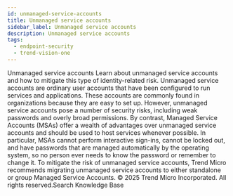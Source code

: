 ```yaml
---
id: unmanaged-service-accounts
title: Unmanaged service accounts
sidebar_label: Unmanaged service accounts
description: Unmanaged service accounts
tags:
  - endpoint-security
  - trend-vision-one
---
```


 Unmanaged service accounts Learn about unmanaged service accounts and how to mitigate this type of identity-related risk. Unmanaged service accounts are ordinary user accounts that have been configured to run services and applications. These accounts are commonly found in organizations because they are easy to set up. However, unmanaged service accounts pose a number of security risks, including weak passwords and overly broad permissions. By contrast, Managed Service Accounts (MSAs) offer a wealth of advantages over unmanaged service accounts and should be used to host services whenever possible. In particular, MSAs cannot perform interactive sign-ins, cannot be locked out, and have passwords that are managed automatically by the operating system, so no person ever needs to know the password or remember to change it. To mitigate the risk of unmanaged service accounts, Trend Micro recommends migrating unmanaged service accounts to either standalone or group Managed Service Accounts. © 2025 Trend Micro Incorporated. All rights reserved.Search Knowledge Base